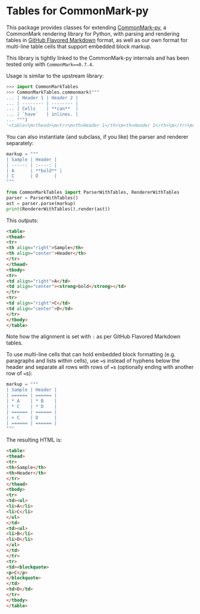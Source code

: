 Tables for CommonMark-py
========================

This package provides classes for extending [CommonMark-py](https://github.com/rtfd/CommonMark-py), a CommonMark rendering library for Python, with
parsing and rendering tables in [GitHub Flavored Markdown](https://github.github.com/gfm/#tables-extension-)
format, as well as our own format for multi-line table cells that support
embedded block markup.

This library is tightly linked to the CommonMark-py internals and has been tested only with `CommonMark==0.7.4`.

Usage is similar to the upstream library:

```python
>>> import CommonMarkTables
>>> CommonMarkTables.commonmark("""
... | Header 1 | Header 2 |
... | -------- | -------- |
... | Cells    | **can**  |
... | `have`   | inlines. |
... """)
'<table>\n<thead>\n<tr>\n<th>Header 1</th>\n<th>Header 2</th>\n</tr>\n</thead>\n<tbody>\n<tr>\n<td>Cells</td>\n<td><strong>can</strong></td>\n</tr>\n<tr>\n<td><code>have</code></td>\n<td>inlines.</td>\n</tr>\n</tbody>\n</table>\n'
```

You can also instantiate (and subclass, if you like) the parser and renderer separately:

```python
markup = """
| Sample | Header |
| -----: | :----: |
| A      | **bold** |
| C      | D      |
"""

from CommonMarkTables import ParserWithTables, RendererWithTables
parser = ParserWithTables()
ast = parser.parse(markup)
print(RendererWithTables().render(ast))
```

This outputs:

```html
<table>
<thead>
<tr>
<th align="right">Sample</th>
<th align="center">Header</th>
</tr>
</thead>
<tbody>
<tr>
<td align="right">A</td>
<td align="center"><strong>bold</strong></td>
</tr>
<tr>
<td align="right">C</td>
<td align="center">D</td>
</tr>
</tbody>
</table>
```

Note how the alignment is set with `:` as per GitHub Flavored Markdown tables.

To use multi-line cells that can hold embedded block formatting (e.g. paragraphs
and lists within cells), use `=`s instead of hyphens below the header and separate all rows with rows of `=`s (optionally ending with another row of `=`s):

```python
markup = """
| Sample | Header |
| ====== | ====== |
| * A    | * B    |
| * C    | * D    |
| ====== | ====== |
| > C    | D      |
| ====== | ====== |
"""
```

The resulting HTML is:

```html
<table>
<thead>
<tr>
<th>Sample</th>
<th>Header</th>
</tr>
</thead>
<tbody>
<tr>
<td><ul>
<li>A</li>
<li>C</li>
</ul>
</td>
<td><ul>
<li>B</li>
<li>D</li>
</ul>
</td>
</tr>
<tr>
<td><blockquote>
<p>C</p>
</blockquote>
</td>
<td>D</td>
</tr>
</tbody>
</table>
```